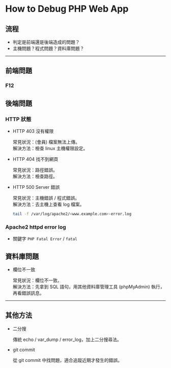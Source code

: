 # How to Debug PHP Web App

## 流程
- 判定是前端還是後端造成的問題？
- 主機問題？程式問題？資料庫問題？

---

## 前端問題

### F12

## 後端問題

### HTTP 狀態
- HTTP 403 沒有權限

  常見狀況：(會員) 檔案無法上傳。  
  解決方法：檢查 linux 主機權限設定。  

- HTTP 404 找不到網頁

  常見狀況：路徑錯誤。  
  解決方法：檢查路徑。  

- HTTP 500 Server 錯誤

  常見狀況：主機錯誤 / 程式錯誤。  
  解決方法：去主機上查看 log 檔案。  
  ```sh
  tail -f /var/log/apache2/<www.example.com>-error.log
  ```

### Apache2 httpd error log
- 關鍵字 `PHP Fatal Error` / `fatal`

## 資料庫問題
- 欄位不一致

  常見狀況：欄位不一致。   
  解決方法：先拿到 SQL 語句，用其他資料庫管理工具 (phpMyAdmin) 執行，再看錯誤訊息。  

---

## 其他方法
- 二分搜

  傳統 echo / var_dump / error_log，加上二分搜尋法。
  
- git commit

  從 git commit 中找問題，適合追蹤近期才發生的錯誤。
